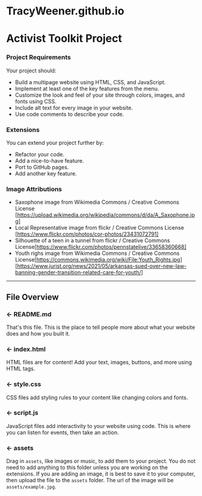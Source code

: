 # TracyWeener.github.io

# Activist Toolkit Project

### Project Requirements
Your project should:
- Build a multipage website using HTML, CSS, and JavaScript.
- Implement at least one of the key features from the menu. 
- Customize the look and feel of your site through colors, images, and fonts using CSS.
- Include alt text for every image in your website.
- Use code comments to describe your code.


### Extensions
You can extend your project further by:
- Refactor your code.
- Add a nice-to-have feature.
- Port to GitHub pages.
- Add another key feature.


### Image Attributions
- Saxophone image from Wikimedia Commons / Creative Commons License [https://upload.wikimedia.org/wikipedia/commons/d/da/A_Saxophone.jpg]
- Local Representative image from flickr / Creative Commons License
[https://www.flickr.com/photos/cor-photos/23431072791]
- Silhouette of a teen in a tunnel from flickr / Creative Commons License[https://www.flickr.com/photos/pennstatelive/33658360668]
- Youth righs image from Wikimedia Commons / Creative Commons License[https://commons.wikimedia.org/wiki/File:Youth_Rights.jpg][https://www.jurist.org/news/2021/05/arkansas-sued-over-new-law-banning-gender-transition-related-care-for-youth/]
---

## File Overview

### ← README.md

That's this file. This is the place to tell people more about what your website does and how you built it. 

### ← index.html

HTML files are for content! Add your text, images, buttons, and more using HTML tags.

### ← style.css

CSS files add styling rules to your content like changing colors and fonts. 

### ← script.js

JavaScript files add interactivity to your website using code. This is where you can listen for events, then take an action.

### ← assets

Drag in `assets`, like images or music, to add them to your project. You do not need to add anything to this folder unless you are working on the extensions. If you are adding an image, it is best to save it to your computer, then upload the file to the `assets` folder. The url of the image will be `assets/example.jpg`.


